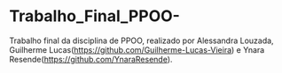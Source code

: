 # Trabalho_Final_PPOO-
Trabalho final da disciplina de PPOO, realizado por Alessandra Louzada, Guilherme Lucas(https://github.com/Guilherme-Lucas-Vieira) e Ynara Resende(https://github.com/YnaraResende).

